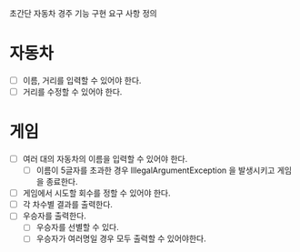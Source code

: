 
초간단 자동차 경주 기능 구현 요구 사항 정의

# 자동차
- [ ] 이름, 거리를 입력할 수 있어야 한다.
- [ ] 거리를 수정할 수 있어야 한다.

# 게임
- [ ] 여러 대의 자동차의 이름을 입력할 수 있어야 한다.
  - [ ] 이름이 5글자를 초과한 경우 IllegalArgumentException 을 발생시키고 게임을 종료한다.
- [ ] 게임에서 시도할 회수를 정할 수 있어야 한다.
- [ ] 각 차수별 결과를 출력한다.
- [ ] 우승자를 출력한다.
  - [ ] 우승자를 선별할 수 있다.
  - [ ] 우승자가 여러명일 경우 모두 출력할 수 있어야한다.
